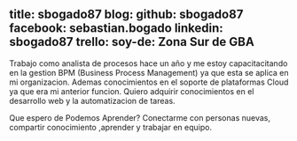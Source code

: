 title: sbogado87
blog:
github: sbogado87
facebook: sebastian.bogado
linkedin: sbogado87
trello: 
soy-de: Zona Sur de GBA
---

Trabajo como analista de procesos hace un año y me estoy capacitacitando en la gestion BPM (Business Process Management) ya que esta se aplica en mi organizacion.
Ademas conocimientos en el soporte de plataformas Cloud ya que era mi anterior funcion.
Quiero adquirir conocimientos en el desarrollo web y la automatizacion de tareas.

Que espero de Podemos Aprender?
Conectarme con personas nuevas, compartir conocimiento ,aprender y trabajar en equipo.
